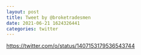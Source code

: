 ```yaml
--- 
layout: post 
title: Tweet by @broketradesmen 
date: 2021-06-21 1624326441 
categories: twitter 
--- 
```

https://twitter.com/o/status/1407153179536543744